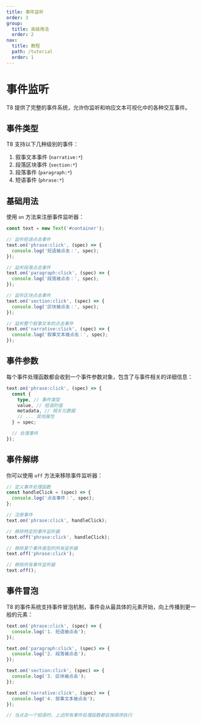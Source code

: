 ```yaml
---
title: 事件监听
order: 3
group:
  title: 高级用法
  order: 2
nav:
  title: 教程
  path: /tutorial
  order: 1
---
```


# 事件监听

T8 提供了完整的事件系统，允许你监听和响应文本可视化中的各种交互事件。

## 事件类型

T8 支持以下几种级别的事件：

1. 叙事文本事件 (`narrative:*`)
2. 段落区块事件 (`section:*`)
3. 段落事件 (`paragraph:*`)
4. 短语事件 (`phrase:*`)

## 基础用法

使用 `on` 方法来注册事件监听器：

```ts
const text = new Text('#container');

// 监听短语点击事件
text.on('phrase:click', (spec) => {
  console.log('短语被点击：', spec);
});

// 监听段落点击事件
text.on('paragraph:click', (spec) => {
  console.log('段落被点击：', spec);
});

// 监听区块点击事件
text.on('section:click', (spec) => {
  console.log('区块被点击：', spec);
});

// 监听整个叙事文本的点击事件
text.on('narrative:click', (spec) => {
  console.log('叙事文本被点击：', spec);
});
```

## 事件参数

每个事件处理函数都会收到一个事件参数对象，包含了与事件相关的详细信息：

```ts
text.on('phrase:click', (spec) => {
  const {
    type, // 事件类型
    value, // 短语的值
    metadata, // 相关元数据
    // ... 其他属性
  } = spec;

  // 处理事件
});
```

## 事件解绑

你可以使用 `off` 方法来移除事件监听器：

```ts
// 定义事件处理函数
const handleClick = (spec) => {
  console.log('点击事件：', spec);
};

// 注册事件
text.on('phrase:click', handleClick);

// 移除特定的事件监听器
text.off('phrase:click', handleClick);

// 移除某个事件类型的所有监听器
text.off('phrase:click');

// 移除所有事件监听器
text.off();
```

## 事件冒泡

T8 的事件系统支持事件冒泡机制，事件会从最具体的元素开始，向上传播到更一般的元素：

```ts
text.on('phrase:click', (spec) => {
  console.log('1. 短语被点击');
});

text.on('paragraph:click', (spec) => {
  console.log('2. 段落被点击');
});

text.on('section:click', (spec) => {
  console.log('3. 区块被点击');
});

text.on('narrative:click', (spec) => {
  console.log('4. 叙事文本被点击');
});

// 当点击一个短语时，上述所有事件处理函数都会按顺序执行
```
